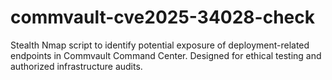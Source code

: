 # commvault-cve2025-34028-check
Stealth Nmap script to identify potential exposure of deployment-related endpoints in Commvault Command Center. Designed for ethical testing and authorized infrastructure audits.

